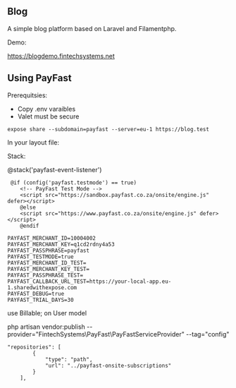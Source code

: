 ## Blog

A simple blog platform based on Laravel and Filamentphp.

Demo:

https://blogdemo.fintechsystems.net

## Using PayFast

Prerequitsies:

- Copy .env varaibles
- Valet must be secure

```
expose share --subdomain=payfast --server=eu-1 https://blog.test
```

In your layout file:

Stack:

@stack('payfast-event-listener')

```
 @if (config('payfast.testmode') == true)
    <!-- PayFast Test Mode -->
    <script src="https://sandbox.payfast.co.za/onsite/engine.js" defer></script>
    @else
    <script src="https://www.payfast.co.za/onsite/engine.js" defer></script>
    @endif
```

```
PAYFAST_MERCHANT_ID=10004002
PAYFAST_MERCHANT_KEY=q1cd2rdny4a53
PAYFAST_PASSPHRASE=payfast
PAYFAST_TESTMODE=true
PAYFAST_MERCHANT_ID_TEST=
PAYFAST_MERCHANT_KEY_TEST=
PAYFAST_PASSPHRASE_TEST=
PAYFAST_CALLBACK_URL_TEST=https://your-local-app.eu-1.sharedwithexpose.com
PAYFAST_DEBUG=true
PAYFAST_TRIAL_DAYS=30
```

use Billable; on User model

php artisan vendor:publish --provider="FintechSystems\PayFast\PayFastServiceProvider" --tag="config"

```
"repositories": [      
        {
            "type": "path",
            "url": "../payfast-onsite-subscriptions"
        }
    ],
```